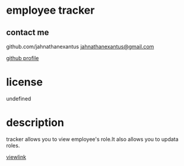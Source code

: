 
  # employee tracker
  
  ## contact me
  github.com/jahnathanexantus
  jahnathanexantus@gmail.com

  [github profile](https://www.github.com/jahnathanexantus)

  # license
 undefined


  # description
  tracker allows you to view employee's role.It also allows you to updata roles.


[viewlink](https://drive.google.com/file/d/1m4WXOTxrla9eIJ7pxBIPXygb1cd1QYwi/view)

